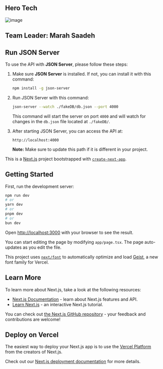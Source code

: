## Hero Tech

![image](https://github.com/user-attachments/assets/2091d904-368b-4d34-a048-1bb4cea1cf1d)

## Team Leader: Marah Saadeh



## Run JSON Server

To use the API with **JSON Server**, please follow these steps:

1. Make sure **JSON Server** is installed. If not, you can install it with this command:
   ```bash
   npm install -g json-server
   ```

2. Run JSON Server with this command:
   ```bash
   json-server --watch ./fakeDB/db.json --port 4000
   ```
   This command will start the server on port `4000` and will watch for changes in the `db.json` file located at `./fakeDB/`.

3. After starting JSON Server, you can access the API at:
   ```
   http://localhost:4000
   ```
   **Note:** Make sure to update this path if it is different in your project.

This is a [Next.js](https://nextjs.org) project bootstrapped with [`create-next-app`](https://nextjs.org/docs/app/api-reference/cli/create-next-app).

## Getting Started

First, run the development server:

```bash
npm run dev
# or
yarn dev
# or
pnpm dev
# or
bun dev
```

Open [http://localhost:3000](http://localhost:3000) with your browser to see the result.

You can start editing the page by modifying `app/page.tsx`. The page auto-updates as you edit the file.

This project uses [`next/font`](https://nextjs.org/docs/app/building-your-application/optimizing/fonts) to automatically optimize and load [Geist](https://vercel.com/font), a new font family for Vercel.

## Learn More

To learn more about Next.js, take a look at the following resources:

- [Next.js Documentation](https://nextjs.org/docs) - learn about Next.js features and API.
- [Learn Next.js](https://nextjs.org/learn) - an interactive Next.js tutorial.

You can check out [the Next.js GitHub repository](https://github.com/vercel/next.js) - your feedback and contributions are welcome!

## Deploy on Vercel

The easiest way to deploy your Next.js app is to use the [Vercel Platform](https://vercel.com/new?utm_medium=default-template&filter=next.js&utm_source=create-next-app&utm_campaign=create-next-app-readme) from the creators of Next.js.

Check out our [Next.js deployment documentation](https://nextjs.org/docs/app/building-your-application/deploying) for more details.
